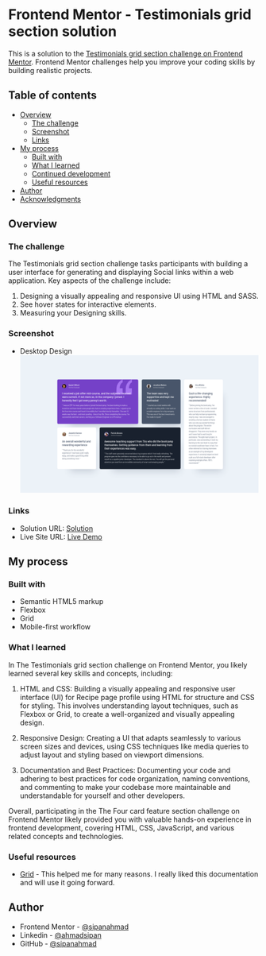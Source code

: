 # Frontend Mentor - Testimonials grid section solution

This is a solution to the [Testimonials grid section challenge on Frontend Mentor](https://www.frontendmentor.io/challenges/testimonials-grid-section-Nnw6J7Un7). Frontend Mentor challenges help you improve your coding skills by building realistic projects. 


## Table of contents

- [Overview](#overview)
  - [The challenge](#the-challenge)
  - [Screenshot](#screenshot)
  - [Links](#links)
- [My process](#my-process)
  - [Built with](#built-with)
  - [What I learned](#what-i-learned)
  - [Continued development](#continued-development)
  - [Useful resources](#useful-resources)
- [Author](#author)
- [Acknowledgments](#acknowledgments)
## Overview

### The challenge

The Testimonials grid section challenge tasks participants with building a user interface for generating and displaying Social links within a web application. Key aspects of the challenge include:

1. Designing a visually appealing and responsive UI using HTML and SASS.
2. See hover states for interactive elements.
3. Measuring your Designing skills.

### Screenshot

- Desktop Design
![Desktop Design](./desktop-design.png)

### Links

- Solution URL: [Solution](https://www.frontendmentor.io/solutions/testimonials-grid-section-challenge-oO1TEB-lL3)
- Live Site URL: [Live Demo](https://testimonials-grid-section-main-dun.vercel.app/)

## My process

### Built with

- Semantic HTML5 markup
- Flexbox
- Grid
- Mobile-first workflow

### What I learned

In The Testimonials grid section challenge on Frontend Mentor, you likely learned several key skills and concepts, including:

1. HTML and CSS: Building a visually appealing and responsive user interface (UI) for Recipe page profile using HTML for structure and CSS for styling. This involves understanding layout techniques, such as Flexbox or Grid, to create a well-organized and visually appealing design.

   
2. Responsive Design: Creating a UI that adapts seamlessly to various screen sizes and devices, using CSS techniques like media queries to adjust layout and styling based on viewport dimensions.

3. Documentation and Best Practices: Documenting your code and adhering to best practices for code organization, naming conventions, and commenting to make your codebase more maintainable and understandable for yourself and other developers.

Overall, participating in the The Four card feature section challenge on Frontend Mentor likely provided you with valuable hands-on experience in frontend development, covering HTML, CSS, JavaScript, and various related concepts and technologies.

### Useful resources

- [Grid](https://developer.mozilla.org/en-US/docs/Web/CSS/CSS_grid_layout) - This helped me for many reasons. I really liked this documentation and will use it going forward.

## Author

- Frontend Mentor - [@sipanahmad](https://www.frontendmentor.io/profile/sipanahmad)
- Linkedin - [@ahmadsipan](https://www.linkedin.com/in/ahmadsipan/)
- GitHub - [@sipanahmad](https://github.com/sipanahmad)



